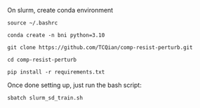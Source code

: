 On slurm, create conda environment
```
source ~/.bashrc

conda create -n bni python=3.10

git clone https://github.com/TCQian/comp-resist-perturb.git

cd comp-resist-perturb

pip install -r requirements.txt
```

Once done setting up, just run the bash script:
```
sbatch slurm_sd_train.sh
```